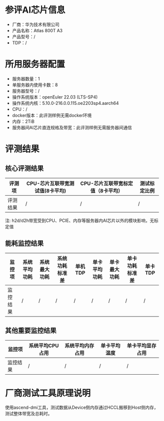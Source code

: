 # 参评AI芯片信息

* 厂商：华为技术有限公司
* 产品名称：Atlas 800T A3
* 产品型号：/
* TDP：/

# 所用服务器配置

* 服务器数量：1
* 单服务器内使用卡数：8
* 服务器型号：/
* 操作系统版本：openEuler 22.03 (LTS-SP4)
* 操作系统内核：5.10.0-216.0.0.115.oe2203sp4.aarch64
* CPU：/
* docker版本：此评测样例无需docker环境
* 内存：2TiB
* 服务器间AI芯片直连规格及带宽：此评测样例无需服务器间通信

# 评测结果

## 核心评测结果

| 评测项  | CPU-芯片互联带宽测试值(8卡平均)    | CPU-芯片互联带宽标定值（8卡平均） | 测试标定比例 |
| ---- | ----------- | -------- | ------ |
| 评测结果 | / | / | /  |

注: h2d/d2h带宽受到CPU、PCIE、内存等服务器内AI芯片以外的模块影响，无标定值

## 能耗监控结果

| 监控项  | 系统平均功耗  | 系统最大功耗  | 系统功耗标准差 | 单机TDP | 单卡平均功耗  | 单卡最大功耗 | 单卡功耗标准差 | 单卡TDP |
| ---- | ------- | ------- | ------- | ----- | ------- | ------ | ------- | ----- |
| 监控结果 | / | / | /   | /     | / | / | /   | /  |

## 其他重要监控结果

| 监控项  | 系统平均CPU占用 | 系统平均内存占用 | 单卡平均温度  | 单卡平均显存占用 |
| ---- | --------- | -------- | ------- | -------- |
| 监控结果 | / | /   | / | /   |

# 厂商测试工具原理说明
使用ascend-dmi工具，测试数据从Device侧内存通过HCCL搬移到Host侧内存，测试整体带宽及总耗时。
